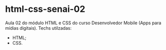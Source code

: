 # html-css-senai-02
Aula 02 do módulo HTML e CSS do curso Desenvolvedor Mobile (Apps para mídias digitais). 
Techs utilzadas:
* HTML;
* CSS.
